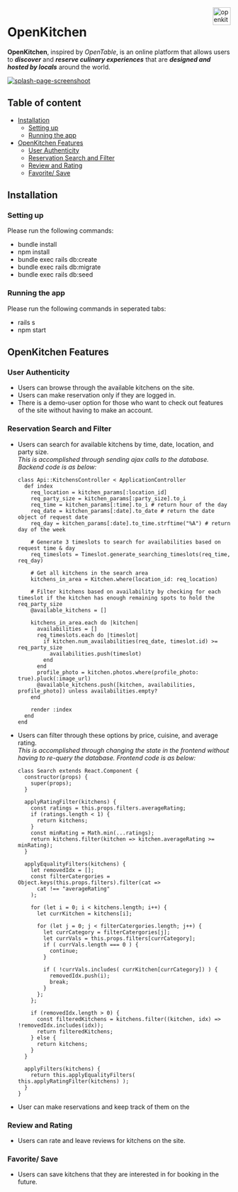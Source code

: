 <!-- Banner -->
<a href="https://aa-open-kitchen.herokuapp.com/#/">
  <img 
    src="https://github.com/tiffythinhdang/aa_full_stack_project_open_kitchen/blob/master/app/assets/images/finalize_logo.png"
    alt="openkitchen logo" 
    align="right" height="40"
  />
</a>

OpenKitchen
======================

<!-- Description -->
**OpenKitchen**, inspired by _OpenTable_, is an online platform that allows users to **_discover_** and **_reserve culinary experiences_** that are **_designed and hosted by locals_** around the world. 

<!-- Image Header -->
<a href="https://aa-open-kitchen.herokuapp.com/#/">
  <img src="https://i.imgur.com/cQc2IYS.png" title="splash-page-screenshoot" />
</a>

<!-- Table of Contents -->
## Table of content

- [Installation](#installation)
    - [Setting up](#setting-up)
    - [Running the app](#running-the-app)
- [OpenKitchen Features](#openkitchen-features)
    - [User Authenticity](#user-authenticity)
    - [Reservation Search and Filter](#reservation-search-and-filter)
    - [Review and Rating](#review-and-rating)
    - [Favorite/ Save](#favorite-save)
    
<!-- Installation -->
## Installation

### Setting up
Please run the following commands:
- bundle install
- npm install
- bundle exec rails db:create
- bundle exec rails db:migrate
- bundle exec rails db:seed

### Running the app
Please run the following commands in seperated tabs:
- rails s
- npm start

<!-- Features to show -->
## OpenKitchen Features

### User Authenticity
- Users can browse through the available kitchens on the site.
- Users can make reservation only if they are logged in. 
- There is a demo-user option for those who want to check out features of the site without having to make an account.

### Reservation Search and Filter
- Users can search for available kitchens by time, date, location, and party size.\
  _This is accomplished through sending ajax calls to the database. Backend code is as below:_
  ```
  class Api::KitchensController < ApplicationController
    def index
      req_location = kitchen_params[:location_id]
      req_party_size = kitchen_params[:party_size].to_i
      req_time = kitchen_params[:time].to_i # return hour of the day
      req_date = kitchen_params[:date].to_date # return the date object of request date
      req_day = kitchen_params[:date].to_time.strftime("%A") # return day of the week

      # Generate 3 timeslots to search for availabilities based on request time & day
      req_timeslots = Timeslot.generate_searching_timeslots(req_time, req_day)

      # Get all kitchens in the search area
      kitchens_in_area = Kitchen.where(location_id: req_location)

      # Filter kitchens based on availability by checking for each timeslot if the kitchen has enough remaining spots to hold the req_party_size 
      @available_kitchens = []
      
      kitchens_in_area.each do |kitchen|
        availabilities = []
        req_timeslots.each do |timeslot|
          if kitchen.num_availabilities(req_date, timeslot.id) >= req_party_size
            availabilities.push(timeslot)
          end
        end
        profile_photo = kitchen.photos.where(profile_photo: true).pluck(:image_url)
        @available_kitchens.push([kitchen, availabilities, profile_photo]) unless availabilities.empty?
      end

      render :index
    end
  end
  ```

- Users can filter through these options by price, cuisine, and average rating.\
  _This is accomplished through changing the state in the frontend without having to re-query the database. Frontend code is as below:_
  ```
  class Search extends React.Component {
    constructor(props) {
      super(props);
    }

    applyRatingFilter(kitchens) {
      const ratings = this.props.filters.averageRating;
      if (ratings.length < 1) {
        return kitchens;
      }
      const minRating = Math.min(...ratings);
      return kitchens.filter(kitchen => kitchen.averageRating >= minRating);
    }

    applyEqualityFilters(kitchens) {
      let removedIdx = [];
      const filterCatergories = Object.keys(this.props.filters).filter(cat => 
        cat !== "averageRating"
      );

      for (let i = 0; i < kitchens.length; i++) {
        let currKitchen = kitchens[i];

        for (let j = 0; j < filterCatergories.length; j++) {
          let currCategory = filterCatergories[j];
          let currVals = this.props.filters[currCategory];
          if ( currVals.length === 0 ) {
            continue;
          }

          if ( !currVals.includes( currKitchen[currCategory]) ) {
            removedIdx.push(i);
            break;
          }
        };
      };
      
      if (removedIdx.length > 0) {
        const filteredKitchens = kitchens.filter((kitchen, idx) => !removedIdx.includes(idx));
        return filteredKitchens;
      } else {
        return kitchens;
      }
    }

    applyFilters(kitchens) {
      return this.applyEqualityFilters( this.applyRatingFilter(kitchens) );
    }
  }
  ```
- User can make reservations and keep track of them on the
### Review and Rating
- Users can rate and leave reviews for kitchens on the site.

### Favorite/ Save
- Users can save kitchens that they are interested in for booking in the future.

<!-- Link  -->

<!-- Technologies used -->



<!-- Code snippets -->



